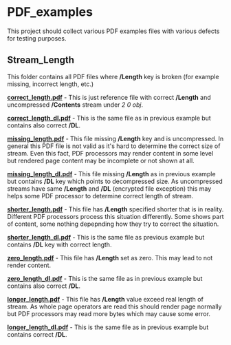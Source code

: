 # PDF_examples
This project should collect various PDF examples files with various defects for
testing purposes.

## Stream_Length
This folder contains all PDF files where **/Length** key is broken (for example
missing, incorrect length, etc.)

**[correct_length.pdf](Stream_Length/Non-compressed/correct_length.pdf)** - This
is just reference file with correct **/Length** and uncompressed **/Contents**
stream under *2 0 obj*.

**[correct_length_dl.pdf](Stream_Length/Non-compressed/correct_length_dl.pdf)** -
This is the same file as in previous example but contains also correct **/DL**.

**[missing_length.pdf](Stream_Length/Non-compressed/missing_length.pdf)** - This
file missing **/Length** key and is uncompressed. In general this PDF file is
not valid as it's hard to determine the correct size of stream. Even this fact,
PDF processors may render content in some level but rendered page content may be
incomplete or not shown at all.

**[missing_length_dl.pdf](Stream_Length/Non-compressed/missing_length_dl.pdf)** -
This file missing **/Length** as in previous example but contains **/DL** key
which points to decompressed size. As uncompressed streams have same **/Length**
and **/DL** (encrypted file exception) this may helps some PDF processor to
determine correct length of stream.

**[shorter_length.pdf](Stream_Length/Non-compressed/shorter_length.pdf)** - This
file has **/Length** specified shorter that is in reality. Different PDF
processors process this situation differently. Some shows part of content, some
nothing depepnding how they try to correct the situation.

**[shorter_length_dl.pdf](Stream_Length/Non-compressed/shorter_length_dl.pdf)** -
This is the same file as previous example but contains **/DL** key with
correct length.

**[zero_length.pdf](Stream_Length/Non-compressed/zero_length.pdf)** - This
file has **/Length** set as zero. This may lead to not render content.

**[zero_length_dl.pdf](Stream_Length/Non-compressed/zero_length_dl.pdf)** -
This is the same file as in previous example but contains also correct **/DL**.

**[longer_length.pdf](Stream_Length/Non-compressed/longer_length.pdf)** - This
file has **/Length** value exceed real length of stream. As whole page operators
are read this should render page normally but PDF processors may read more bytes
which may cause some error.

**[longer_length_dl.pdf](Stream_Length/Non-compressed/longer_length_dl.pdf)** -
This is the same file as in previous example but contains correct **/DL**.
